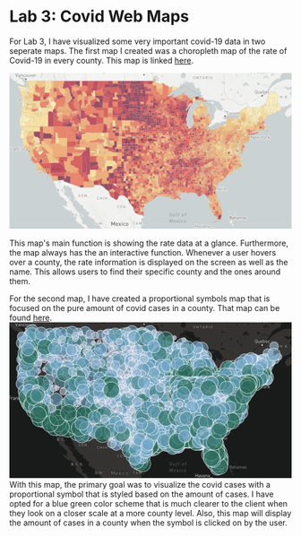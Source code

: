 # Lab 3: Covid Web Maps

For Lab 3, I have visualized some very important covid-19 data in two seperate maps. The first map I created was a choropleth map of the rate of Covid-19 in every county. This map is linked 
[here](https://jduffy8.github.io/covid_web_maps/map1.html).

![image of map1](img/map1.png)

This map's main function is showing the rate data at a glance. Furthermore, the map always has the an interactive function. Whenever a user hovers over a county, the rate information is displayed on the screen as well as the name. This allows users to find their specific county and the ones around them.

For the second map, I have created a proportional symbols map that is focused on the pure amount of covid cases in a county. That map can be found [here](https://jduffy8.github.io/covid_web_maps/map2.html).
![image of map2](img/map2.png)
With this map, the primary goal was to visualize the covid cases with a proportional symbol that is styled based on the amount of cases. I have opted for a blue green color scheme that is much clearer to the client when they look on a closer scale at a more county level. Also, this map will display the amount of cases in a county when the symbol is clicked on by the user.